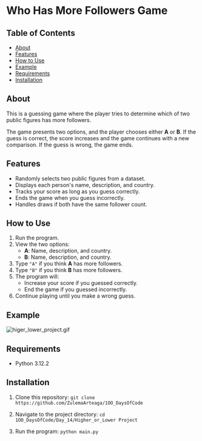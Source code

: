 # Who Has More Followers Game

## Table of Contents
- [About](#about)
- [Features](#features)
- [How to Use](#how-to-use)
- [Example](#example)
- [Requirements](#requirements)
- [Installation](#installation)

## About
This is a guessing game where the player tries to determine which of two public figures has more followers.  

The game presents two options, and the player chooses either **A** or **B**. If the guess is correct, the score increases and the game continues with a new comparison. If the guess is wrong, the game ends.

## Features
- Randomly selects two public figures from a dataset.
- Displays each person's name, description, and country.
- Tracks your score as long as you guess correctly.
- Ends the game when you guess incorrectly.
- Handles draws if both have the same follower count.

## How to Use
1. Run the program.
2. View the two options:
   - **A**: Name, description, and country.
   - **B**: Name, description, and country.
3. Type `"A"` if you think **A** has more followers.
4. Type `"B"` if you think **B** has more followers.
5. The program will:
   - Increase your score if you guessed correctly.
   - End the game if you guessed incorrectly.
6. Continue playing until you make a wrong guess.

## Example
![higer_lower_project.gif](followers_game.gif)

## Requirements
- Python 3.12.2 

## Installation
1. Clone this repository:
```git clone https://github.com/ZulemaArteaga/1OO_DaysOfCode ```

2. Navigate to the project directory:
```cd 1OO_DaysOfCode/Day_14/Higher_or_Lower Project```

3. Run the program:
```python main.py```